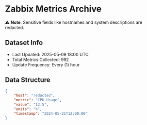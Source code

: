 # Zabbix Metrics Archive

⚠️ **Note**: Sensitive fields like hostnames and system descriptions are redacted.

## Dataset Info
- Last Updated: 2025-05-09 18:00 UTC
- Total Metrics Collected: 992
- Update Frequency: Every (1) hour

## Data Structure
```json
{
    "host": "redacted",
    "metric": "CPU Usage",
    "value": "12.5",
    "units": "%",
    "timestamp": "2024-05-21T12:00:00"
}
```
